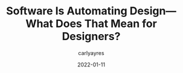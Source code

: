 ---
author: carlyayres
date: 2022-01-11
permalink: false
publisher: a16z
tags:
  - design
  - automation
  - meta
target_url: https://future.a16z.com/automated-design-apps-design-systems/
title: Software Is Automating Design—What Does That Mean for Designers?
---